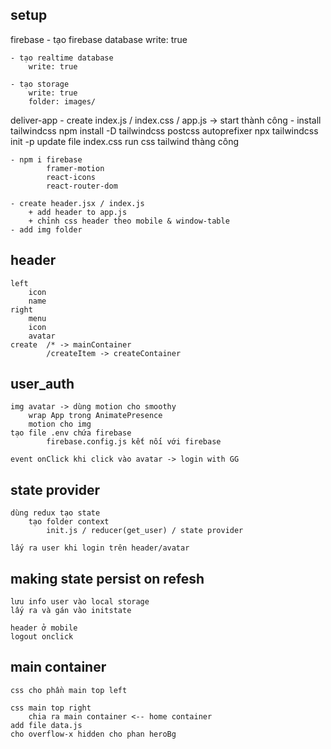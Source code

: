 ## setup
firebase
    - tạo firebase database
        write: true
    
    - tạo realtime database
        write: true
    
    - tạo storage
        write: true
        folder: images/

deliver-app
    - create index.js / index.css / app.js -> start thành công
    - install tailwindcss
        npm install -D tailwindcss postcss autoprefixer
        npx tailwindcss init -p
        update file index.css
        run css tailwind thàng công
    
    - npm i firebase
            framer-motion
            react-icons
            react-router-dom
    
    - create header.jsx / index.js
        + add header to app.js
        + chỉnh css header theo mobile & window-table
    - add img folder

## header
    left
        icon
        name
    right
        menu
        icon
        avatar
    create  /* -> mainContainer
            /createItem -> createContainer

## user_auth
    img avatar -> dùng motion cho smoothy
        wrap App trong AnimatePresence
        motion cho img
    tạo file .env chứa firebase
            firebase.config.js kết nối với firebase

    event onClick khi click vào avatar -> login with GG

## state provider
    dùng redux tạo state
        tạo folder context
            init.js / reducer(get_user) / state provider
        
    lấy ra user khi login trên header/avatar
## making state persist on refesh

    lưu info user vào local storage
    lấy ra và gán vào initstate

    header ở mobile
    logout onclick

## main container
    css cho phần main top left

    css main top right
        chia ra main container <-- home container 
    add file data.js
    cho overflow-x hidden cho phan heroBg